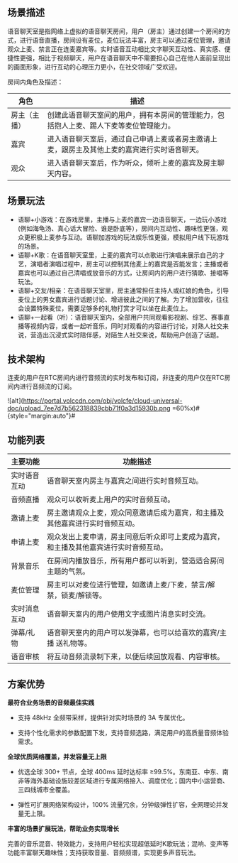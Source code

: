 ## 场景描述

语音聊天室是指网络上虚拟的语音聊天房间，用户（房主）通过创建一个房间的方式，进行语音直播，房间设有麦位，麦位玩法丰富，房主可以通过麦位管理，邀请观众上麦、禁言正在连麦嘉宾等。实时语音互动相比文字聊天互动性、真实感、便捷性更强，相比于视频聊天，用户在语音聊天中不需要担心自己在他人面前呈现出的画面形象，进行互动的心理压力更小，在社交领域广受欢迎。

房间内角色及描述：

|角色 |描述 |
|---|---|
|房主（主播） |创建此语音聊天室间的用户，拥有本房间的管理能力，包括抱人上麦、踢人下麦等麦位管理能力。 |
|嘉宾 |进入语音聊天室后，通过自己申请上麦或者房主邀请上麦，跟房主及其他上麦的嘉宾进行实时语音聊天。|
| 观众 |进入语音聊天室后，作为听众，倾听上麦的嘉宾及房主聊天内容。|



## 场景玩法

- 语聊+小游戏：在游戏房里，主播与上麦的嘉宾一边语音聊天，一边玩小游戏(例如海龟汤、真心话大冒险、谁是卧底等），房间内互动性、趣味性更强，观众更积极上麦参与互动。语聊加游戏的玩法娱乐性更强，模拟用户线下玩游戏的场景。
- 语聊+K歌：在语音聊天室里，上麦的嘉宾可以点歌进行演唱来展示自己的才艺，演唱者演唱过程中，房主可以控制其他麦上的嘉宾是否能发言；主播或者嘉宾也可以通过自己清唱或放音乐的方式，让房间内的用户进行猜歌、接唱等玩法。
- 语聊+交友/相亲：在语音聊天室里，房主通常担任主持人或红娘的角色，引导麦位上的男女嘉宾进行话题讨论、增进彼此之间的了解。为了增加营收，往往会设置特殊麦位，需要足够多的礼物打赏才可以坐在此麦位上。
- 语聊+一起看（听）：语音聊天室内，全部用户共同观看影视剧、综艺、赛事直播等视频内容，或者一起听音乐，同时对观看的内容进行讨论，对熟人社交来说，营造出沉浸式实时陪伴感，对陌生人社交来说，帮助用户创造了话题。

## 技术架构

连麦的用户在RTC房间内进行音频流的实时发布和订阅，非连麦的用户仅在RTC房间内进行音频流的订阅。

![alt](https://portal.volccdn.com/obj/volcfe/cloud-universal-doc/upload_7ee7d7b562318839cbb71f0a3d15930b.png =60%x)#{style="margin:auto"}#


## 功能列表

|主要功能 |功能描述 |
|---|---|
|实时语音互动 |语音聊天室内房主与嘉宾之间进行实时音频互动。 |
|音频直播 |观众可以收听麦上用户的实时音频互动。 |
|邀请上麦 |房主邀请观众上麦，观众同意邀请后成为嘉宾，和主播及其他嘉宾进行实时音频互动。 |
|申请上麦 |观众发出上麦申请，房主同意后听众即可上麦成为嘉宾，和主播及其他嘉宾进行实时音频互动。 |
|背景音乐 |在房间内播放音乐，所有用户都可以听到，营造适合房间主题的气氛。 |
|麦位管理 |房主可以对麦位进行管理，如邀请上麦/下麦，禁言/解禁，锁麦/解锁等。 |
|实时消息互动 |语音聊天室内的用户使用文字或图片消息实时交流。 |
|弹幕/礼物 |语音聊天室内的用户可以发弹幕，也可以给喜欢的嘉宾/主播 送礼物等。 |
|语音审核 |将互动音频流录制下来，以便后续回放观看、内容审核。 |


## 方案优势

**最符合业务场景的音频最佳实践**

* 支持 48kHz 全频带采样，提供针对实时场景的 3A 专属优化。

* 支持个性化需求的参数配置下发，支持音频选路，满足用户的高质量音频体验需求。

**全球优质网络覆盖，并发容量无上限**
	

* 优选全球 300+ 节点，全球 400ms 延时达标率 ≥99.5%。东南亚、中东、南非等海外基础设施较差区域进行专属网络接入、调度优化；国内中小运营商、三四线城市全覆盖。

* 弹性可扩展网络架构设计，100% 流量冗余，分钟级弹性扩容，全网理论并发量无上限。

**丰富的场景扩展玩法，帮助业务实现增长**

完善的音乐混音、特效能力，支持用户轻松实现超低延时K歌玩法；混响、变声等功能丰富聊天趣味性；支持获取音量、音频频谱，实现更多声音玩法。
